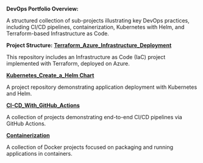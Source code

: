 **DevOps Portfolio Overview:**

A structured collection of sub-projects illustrating key DevOps practices, including CI/CD pipelines, 
containerization, Kubernetes with Helm, and Terraform-based Infrastructure as Code.

**Project Structure:**
**[Terraform_Azure_Infrastructure_Deployment](https://github.com/programer-orest/Azure_Infrastructure_Deployment_with_Terraform)**

This repository includes an Infrastructure as Code (IaC) project implemented with Terraform, deployed on Azure.

**[Kubernetes_Create_a_Helm Chart](https://github.com/programer-orest/Kubernetes_Create_a_Helm_Chart)**

A project repository demonstrating application deployment with Kubernetes and Helm.

**[CI-CD_With_GitHub_Actions](https://github.com/programer-orest/CI-CD_With_GitHub_Actions)**

A collection of projects demonstrating end-to-end CI/CD pipelines via GitHub Actions.

**[Containerization](https://github.com/programer-orest/Containerization)**

A collection of Docker projects focused on packaging and running applications in containers.
